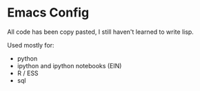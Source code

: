 #  Emacs Config

All code has been copy pasted, I still haven't learned to write lisp.

Used mostly for:
  * python
  * ipython and ipython notebooks (EIN)
  * R / ESS
  * sql
